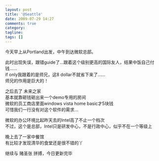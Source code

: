 ```yaml
---
layout: post
title: '@Seattle'
date: 2009-07-29 14:27
comments: true
category: 
tagline: 
tags: []
---
```

    

今天早上从Portland出发，中午到达微软总部。  
  
此时出现失误，跟错guide了…跟着这个级别更高的国际友人，结果中饭自己付钱……  
if only我跟着的是师兄，这8 dollar不就省下来了……  
师兄的作用是巨大的！  
  
之后去了 未来之家  
基本就靠砸钱砸出来一个demo专用的房间  
微软的员工商店里面windows vista home basic才5块钱  
可惜我们一行没有对这个软件的需求…  
  
微软的办公环境比起昨天去的Intel高了不止一个档次  
不过，这个是总部，Intel只是研发中心，不是行政中心，似乎不在一个等级上  
  
晚上去了一家中餐馆  
有比较才发现清华的食堂还是很不错的丫  
  
继续与 赌圣张 拼搏，今日更新完毕  


